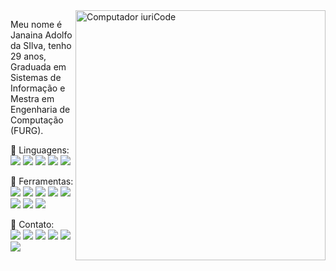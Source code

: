 <img src="https://raw.githubusercontent.com/MicaelliMedeiros/micaellimedeiros/master/image/computer-illustration.png" min-width="400px" max-width="400px" width="400px" align="right" alt="Computador iuriCode">

<p align="left"> 
  Meu nome é Janaina Adolfo da SIlva, tenho 29 anos, Graduada em Sistemas de Informação e Mestra em Engenharia de Computação (FURG).
</p>

<p align="left">
  🦄 Linguagens:<br> 
  <img src="https://img.shields.io/badge/HTML5-E34F26?style=flat-square&logo=html5&logoColor=white">
  <img src="https://img.shields.io/badge/CSS3-1572B6?style=flat-square&logo=css3&logoColor=white">
  <img src="https://img.shields.io/badge/JavaScript-F7DF1E?style=flat-square&logo=javascript&logoColor=black">
  <img src="https://img.shields.io/badge/PHP-777BB4?style=flat-square&logo=php&logoColor=white">
  <img src="https://img.shields.io/badge/PostgreSQL-316192?style=flat-square&logo=postgresql&logoColor=white">
</p>

<p align="left">
  💼 Ferramentas:<br>
  <img src="https://img.shields.io/badge/jQuery-0769AD?style=flat-square&logo=jquery&logoColor=white">
  <img src="https://img.shields.io/badge/Bootstrap-563D7C?style=flat-square&logo=bootstrap&logoColor=white">
  <img src="https://img.shields.io/badge/React-20232A?style=flat-square&logo=react&logoColor=61DAFB">
  <img src="https://img.shields.io/badge/Vue.js-35495E?style=flat-square&logo=vue.js&logoColor=4FC08D">
  <img src="https://img.shields.io/badge/Joomla-142849?style=flat-square&logo=joomla&logoColor=white">
  <img src="https://img.shields.io/badge/WordPress-006E93?style=flat-square&logo=wordpress&logoColor=white">
  <img src="https://img.shields.io/badge/Git-E34F26?style=flat-square&logo=git&logoColor=white">
  <img src="https://img.shields.io/badge/GitHub-100000?style=flat-square&logo=github&logoColor=white">
</p>

<p align="left">
  💌 Contato:<br>

  <img src="https://img.shields.io/badge/-janaina.adolfo.ds@gmail.com-FF0000?style=flat-square&labelColor=FF0000&logo=gmail&logoColor=white" />

  <img src="https://img.shields.io/badge/-+55_(53)_98436_7322-25d366?style=flat-square&labelColor=25d366&logo=whatsapp&logoColor=white"/>
  
  <img src="https://img.shields.io/badge/-+55_(53)_98436_7322-2CA5E0?style=flat-square&labelColor=2CA5E0&logo=telegram&logoColor=white"/>

  <a href="https://www.facebook.com/Jana.Dark.Adolfo/" target="_blank" alt="Facebook">
  <img src="https://img.shields.io/badge/-Facebook-3b5998?style=flat-square&labelColor=3b5998&logo=facebook&logoColor=white"/></a>

  <a href="https://www.instagram.com/jana_adolfo/" target="_blank" alt="Instagram">
  <img src="https://img.shields.io/badge/-Instagram-DF0174?style=flat-square&labelColor=DF0174&logo=instagram&logoColor=white"/></a>
  
  <a href="http://www.linkedin.com/in/Jana-da-Silva" target="_blank" alt="Linkedin">
  <img src="https://img.shields.io/badge/-Linkedin-0e76a8?style=flat-square&logo=Linkedin&logoColor=white" /></a>
</p>  
